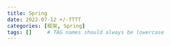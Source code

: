 ```yaml
---
title: Spring
date: 2022-07-12 +/-TTTT
categories: [框架, Spring]
tags: []     # TAG names should always be lowercase
---
```


